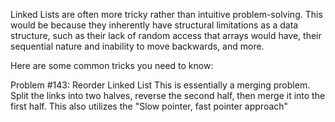 Linked Lists are often more tricky rather than intuitive problem-solving. 
This would be because they inherently have structural limitations as a data structure, 
such as their lack of random access that arrays would have, 
their sequential nature and inability to move backwards, and more.

Here are some common tricks you need to know:

Problem #143: Reorder Linked List
This is essentially a merging problem. Split the links into two halves,
reverse the second half, then merge it into the first half. 
This also utilizes the "Slow pointer, fast pointer approach"

